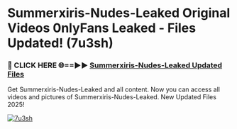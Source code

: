 # Summerxiris-Nudes-Leaked Original Videos 0nlyFans Leaked - Files Updated! (7u3sh)

<h3>🔴 CLICK HERE 🌐==►► <a href="https://tinyurl.com/4mcuefdz" rel="nofollow">Summerxiris-Nudes-Leaked Updated Files</a></h3>

Get Summerxiris-Nudes-Leaked and all content. Now you can access all videos and pictures of Summerxiris-Nudes-Leaked. New Updated Files 2025!

[![7u3sh](https://i.imgur.com/StAQSOY.gif)](https://tinyurl.com/4mcuefdz)
